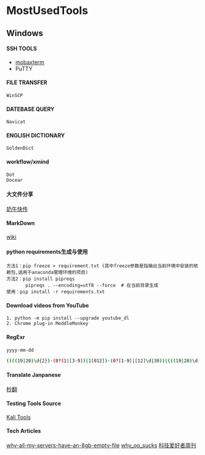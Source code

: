 # MostUsedTools
## Windows
#### SSH TOOLS
  - [mobaxterm](https://mobaxterm.mobatek.net/download-home-edition.html)
  - PuTTY
    
#### FILE TRANSFER
    WinSCP
  
#### DATEBASE QUERY
    Navicat
  
#### ENGLISH DICTIONARY
    GoldenDict
    
#### workflow/xmind
    Dot
    Docear
    
#### 大文件分享  
[奶牛快传](https://cowtransfer.com/)

#### MarkDown  
[wiki](https://en.wikipedia.org/wiki/Markdown)

#### python requirements生成与使用
    方法1：pip freeze > requirement.txt (其中freeze参数是指输出当前环境中安装的依赖包,适用于anaconda管理环境的项目)
    方法2：pip install pipreqs
           pipreqs . --encoding=utf8 --force  # 在当前目录生成
    使用：pip install -r requirements.txt

#### Download videos from YouTube
    1. python -m pip install --upgrade youtube_dl
    2. Chrome plug-in MeddleMonkey
    
#### RegExr
```sh
yyyy-mm-dd

((((19|20)\d{2})-(0?(1|[3-9])|1[012])-(0?[1-9]|[12]\d|30))|(((19|20)\d{2})-(0?[13578]|1[02])-31)|(((19|20)\d{2})-0?2-(0?[1-9]|1\d|2[0-8]))|((((19|20)([13579][26]|[2468][048]|0[48]))|(2000))-0?2-29))$
```
#### Translate Janpanese
  [秒翻](http://personal.miaotranslation.com/)
  
#### Testing Tools Source
  [Kali Tools](https://tools.kali.org/tools-listing)

#### Tech Articles
  [why-all-my-servers-have-an-8gb-empty-file](https://brianschrader.com/archive/why-all-my-servers-have-an-8gb-empty-file/)
  [why_oo_sucks](http://harmful.cat-v.org/software/OO_programming/why_oo_sucks)
  [科技爱好者周刊](http://www.ruanyifeng.com/blog/)
